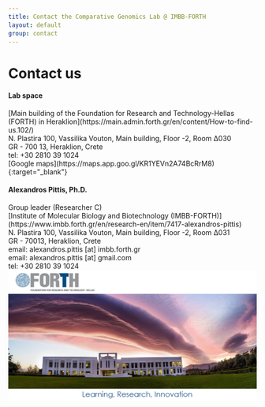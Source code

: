 ```yaml
---
title: Contact the Comparative Genomics Lab @ IMBB-FORTH
layout: default
group: contact
---
```


# Contact us


<div class="row">

<div class="col-md-4">

  <h4>Lab space </h4>
  [Main building of the Foundation for Research and Technology-Hellas (FORTH) in Heraklion](https://main.admin.forth.gr/en/content/How-to-find-us.102/)<br>
  Ν. Plastira 100, Vassilika Vouton, Main building, Floor -2, Room Δ030<br>
  GR - 700 13, Heraklion, Crete<br>
  tel: +30 2810 39 1024<br>
  [Google maps](https://maps.app.goo.gl/KR1YEVn2A74BcRrM8){:target="_blank"}

</div>

<div class="col-md-4">

  <h4>Alexandros Pittis, Ph.D.</h4>
  Group leader (Researcher C)<br>
  [Institute of Molecular Biology and Biotechnology (IMBB-FORTH)](https://www.imbb.forth.gr/en/research-en/item/7417-alexandros-pittis)<br>
  Ν. Plastira 100, Vassilika Vouton, Main building, Floor -2, Room Δ031<br>
  GR - 70013, Heraklion, Crete<br>
  email: alexandros.pittis [at] imbb.forth.gr <br>
  email: alexandros.pittis [at] gmail.com <br>
  tel: +30 2810 39 1024

</div>

<!---
<div class="col-md-4">

  <h4> Rebecca Niznak</h4>
  Executive Business Adminstrator for James Fraser and<br>
  [Department of Bioengineering and Therapeutic Sciences](http://bts.ucsf.edu)<br>
  email: rebecca.niznak2 (at) ucsf.edu<br>
  tel: <br>

</div>
-->

</div>

<img class="img-fluid" src="/static/forth_dramatic.jpg" alt="FORTH main building - Copyright: Christos Tsoumplekas">
